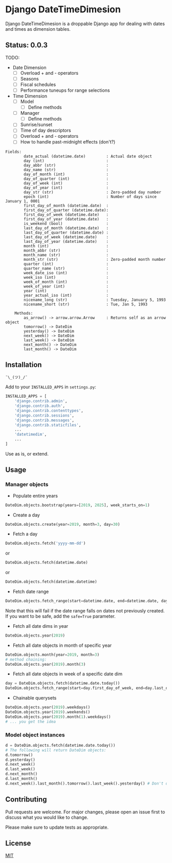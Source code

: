 # Django DateTimeDimesion

Django DateTimeDimesion is a droppable Django app for dealing with dates and times as dimension tables.

## Status: 0.0.3
TODO:
- Date Dimension
    - [ ] Overload + and - operators
    - [ ] Seasons
    - [ ] Fiscal schedules
    - [ ] Performance tuneups for range selections
- Time Dimension
    - [ ] Model
        - [ ] Define methods
    - [ ] Manager
        - [ ] Define methods
    - [ ] Sunrise/sunset
    - [ ] Time of day descriptors
    - [ ] Overload + and - operators
    - [ ] How to handle past-midnight effects (don't?)

```pydocstring
Fields:
        date_actual (datetime.date)         : Actual date object
        day (int)                           :
        day_abbr (str)                      :
        day_name (str)                      :
        day_of_month (int)                  :
        day_of_quarter (int)                :
        day_of_week (int)                   :
        day_of_year (int)                   :
        day_str (str)                       : Zero-padded day number
        epoch (int)                         : Number of days since January 1, 0001
        first_day_of_month (datetime.date)  :
        first_day_of_quarter (datetime.date):
        first_day_of_week (datetime.date)   :
        first_day_of_year (datetime.date)   :
        is_weekend (bool)                   :
        last_day_of_month (datetime.date)   :
        last_day_of_quarter (datetime.date) :
        last_day_of_week (datetime.date)    :
        last_day_of_year (datetime.date)    :
        month (int)                         :
        month_abbr (str)                    :
        month_name (str)                    :
        month_str (str)                     : Zero-padded month number
        quarter (int)                       :
        quarter_name (str)                  :
        week_date_iso (int)                 :
        week_iso (int)                      :
        week_of_month (int)                 :
        week_of_year (int)                  :
        year (int)                          :
        year_actual_iso (int)               :
        nicename_long (str)                 : Tuesday, January 5, 1993
        nicename_short (str)                : Tue, Jan 5, 1993

    Methods:
        as_arrow() -> arrow.arrow.Arrow     : Returns self as an arrow object
        tomorrow() -> DateDim
        yesterday() -> DateDim
        next_week() -> DateDim
        last_week() -> DateDim
        next_month() -> DateDim
        last_month() -> DateDim
```

## Installation

`¯\_(ツ)_/¯`

Add to your `INSTALLED_APPS` in `settings.py`:
```python
INSTALLED_APPS = [
    'django.contrib.admin',
    'django.contrib.auth',
    'django.contrib.contenttypes',
    'django.contrib.sessions',
    'django.contrib.messages',
    'django.contrib.staticfiles',
    ...
    'datetimedim',
    ...
]

```
Use as is, or extend.

## Usage
### Manager objects
- Populate entire years
```python
DateDim.objects.bootstrap(years=[2019, 2025], week_starts_on=1)
```
- Create a day
```python
DateDim.objects.create(year=2019, month=3, day=30)
```
- Fetch a day
```python
DateDim.objects.fetch('yyyy-mm-dd')
```
or
```python
DateDim.objects.fetch(datetime.date)
```
or
```python
DateDim.objects.fetch(datetime.datetime)
```
- Fetch date range
```python
DateDim.objects.fetch_range(start=datetime.date, end=datetime.date, day_of_week_include=[int], day_of_week_exclude=[int])
```
Note that this will fail if the date range falls on dates not previously created. If you want to be safe, add the `safe=True` parameter.
- Fetch all date dims in year
```python
DateDim.objects.year(2019)
```
- Fetch all date objects in month of specific year
```python
DateDim.objects.month(year=2019, month=3)
# method chaining:
DateDim.objects.year(2019).month(3)
```
- Fetch all date objects in week of a specific date dim
```python
day = DateDim.objects.fetch(datetime.date.today())
DateDim.objects.fetch_range(start=day.first_day_of_week, end=day.last_day_of_week)
```
- Chainable querysets
```python
DateDim.objects.year(2019).weekdays()
DateDim.objects.year(2019).weekends()
DateDim.objects.year(2019).month(1).weekdays()
# ... you get the idea

```

### Model object instances
```python
d = DateDim.objects.fetch(datetime.date.today())
# The following will return DateDim objects:
d.tomorrow()
d.yesterday()
d.next_week()
d.last_week()
d.next_month()
d.last_month()
d.next_week().last_month().tomorrow().last_week().yesterday() # Don't do this

```

## Contributing
Pull requests are welcome. For major changes, please open an issue first to discuss what you would like to change.

Please make sure to update tests as appropriate.

## License
[MIT](https://choosealicense.com/licenses/mit/)

